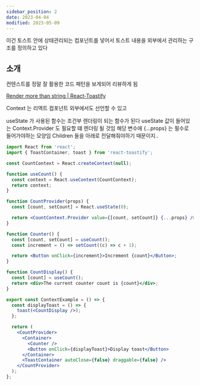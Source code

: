```yaml
---
sidebar_position: 2
date: 2023-04-04
modified: 2023-05-09
---
```


이건 토스트 안에 상태관리되는 컴포넌트를 넣어서 토스트 내용을 외부에서 관리하는 구조를 정의하고 있다

## 소개

컨텐스트를 정말 잘 활용한 코드 패턴을 보게되어 리뷰하게 됨

[Render more than string | React-Toastify](https://fkhadra.github.io/react-toastify/render-what-you-want)

Context 는 리액트 컴포넌트 외부에서도 선언할 수 있고

useState 가 사용된 함수는 조건부 렌더링이 되는 함수가 된다
useState 값이 들어있는 Context.Provider 도 필요할 떄 렌더링 될 것임
해당 변수에 {...props} 는 필수로 들어가야하는 모양임 Children 들을 아래로 전달해줘야하기 때문이지..

```jsx
import React from 'react';
import { ToastContainer, toast } from 'react-toastify';

const CountContext = React.createContext(null);

function useCount() {
  const context = React.useContext(CountContext);
  return context;
}

function CountProvider(props) {
  const [count, setCount] = React.useState(0);

  return <CountContext.Provider value={[count, setCount]} {...props} />;
}

function Counter() {
  const [count, setCount] = useCount();
  const increment = () => setCount((c) => c + 1);

  return <Button onClick={increment}>Increment {count}</Button>;
}

function CountDisplay() {
  const [count] = useCount();
  return <div>The current counter count is {count}</div>;
}

export const ContextExample = () => {
  const displayToast = () => {
    toast(<CountDisplay />);
  };

  return (
    <CountProvider>
      <Container>
        <Counter />
        <Button onClick={displayToast}>Display toast</Button>
      </Container>
      <ToastContainer autoClose={false} draggable={false} />
    </CountProvider>
  );
};
```
